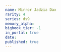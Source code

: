 ```yaml
---
name: Mirror Jadzia Dax
rarity: 4
series: ds9
memory_alpha:
bigbook_tier: -1
in_portal: true
date:
published: true
---
```



